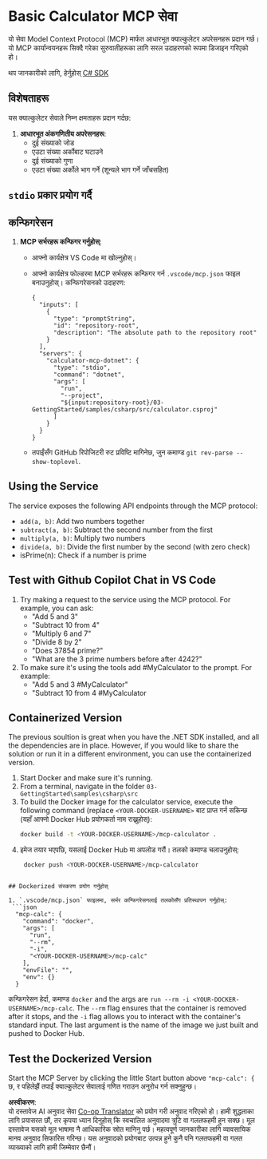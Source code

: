 <!--
CO_OP_TRANSLATOR_METADATA:
{
  "original_hash": "882aae00f1d3f007e20d03b883f44afa",
  "translation_date": "2025-06-18T05:54:47+00:00",
  "source_file": "03-GettingStarted/samples/csharp/README.md",
  "language_code": "ne"
}
-->
# Basic Calculator MCP सेवा

यो सेवा Model Context Protocol (MCP) मार्फत आधारभूत क्याल्कुलेटर अपरेसनहरू प्रदान गर्छ। यो MCP कार्यान्वयनहरू सिक्दै गरेका सुरुवातीहरूका लागि सरल उदाहरणको रूपमा डिजाइन गरिएको हो।

थप जानकारीको लागि, हेर्नुहोस् [C# SDK](https://github.com/modelcontextprotocol/csharp-sdk)

## विशेषताहरू

यस क्याल्कुलेटर सेवाले निम्न क्षमताहरू प्रदान गर्दछ:

1. **आधारभूत अंकगणितीय अपरेसनहरू**:
   - दुई संख्याको जोड
   - एउटा संख्या अर्कोबाट घटाउने
   - दुई संख्याको गुणा
   - एउटा संख्या अर्कोले भाग गर्ने (शून्यले भाग गर्ने जाँचसहित)

## `stdio` प्रकार प्रयोग गर्दै

## कन्फिगरेसन

1. **MCP सर्भरहरू कन्फिगर गर्नुहोस्**:
   - आफ्नो कार्यक्षेत्र VS Code मा खोल्नुहोस्।
   - आफ्नो कार्यक्षेत्र फोल्डरमा MCP सर्भरहरू कन्फिगर गर्न `.vscode/mcp.json` फाइल बनाउनुहोस्। कन्फिगरेसनको उदाहरण:

     ```jsonc
     {
       "inputs": [
         {
           "type": "promptString",
           "id": "repository-root",
           "description": "The absolute path to the repository root"
         }
       ],
       "servers": {
         "calculator-mcp-dotnet": {
           "type": "stdio",
           "command": "dotnet",
           "args": [
             "run",
             "--project",
             "${input:repository-root}/03-GettingStarted/samples/csharp/src/calculator.csproj"
           ]
         }
       }
     }
     ```

   - तपाईंसँग GitHub रिपोजिटरी रुट प्रविष्टि मागिनेछ, जुन कमाण्ड `git rev-parse --show-toplevel`.

## Using the Service

The service exposes the following API endpoints through the MCP protocol:

- `add(a, b)`: Add two numbers together
- `subtract(a, b)`: Subtract the second number from the first
- `multiply(a, b)`: Multiply two numbers
- `divide(a, b)`: Divide the first number by the second (with zero check)
- isPrime(n): Check if a number is prime

## Test with Github Copilot Chat in VS Code

1. Try making a request to the service using the MCP protocol. For example, you can ask:
   - "Add 5 and 3"
   - "Subtract 10 from 4"
   - "Multiply 6 and 7"
   - "Divide 8 by 2"
   - "Does 37854 prime?"
   - "What are the 3 prime numbers before after 4242?"
2. To make sure it's using the tools add #MyCalculator to the prompt. For example:
   - "Add 5 and 3 #MyCalculator"
   - "Subtract 10 from 4 #MyCalculator


## Containerized Version

The previous soultion is great when you have the .NET SDK installed, and all the dependencies are in place. However, if you would like to share the solution or run it in a different environment, you can use the containerized version.

1. Start Docker and make sure it's running.
1. From a terminal, navigate in the folder `03-GettingStarted\samples\csharp\src` 
1. To build the Docker image for the calculator service, execute the following command (replace `<YOUR-DOCKER-USERNAME>` बाट प्राप्त गर्न सकिन्छ (यहाँ आफ्नो Docker Hub प्रयोगकर्ता नाम राख्नुहोस्):
   ```bash
   docker build -t <YOUR-DOCKER-USERNAME>/mcp-calculator .
   ```  
1. इमेज तयार भएपछि, यसलाई Docker Hub मा अपलोड गरौं। तलको कमाण्ड चलाउनुहोस्:
   ```bash
    docker push <YOUR-DOCKER-USERNAME>/mcp-calculator
  ```

## Dockerized संस्करण प्रयोग गर्नुहोस्

1. `.vscode/mcp.json` फाइलमा, सर्भर कन्फिगरेसनलाई तलकोसँग प्रतिस्थापन गर्नुहोस्:
   ```json
    "mcp-calc": {
      "command": "docker",
      "args": [
        "run",
        "--rm",
        "-i",
        "<YOUR-DOCKER-USERNAME>/mcp-calc"
      ],
      "envFile": "",
      "env": {}
    }
   ```
   कन्फिगरेसन हेर्दा, कमाण्ड `docker` and the args are `run --rm -i <YOUR-DOCKER-USERNAME>/mcp-calc`. The `--rm` flag ensures that the container is removed after it stops, and the `-i` flag allows you to interact with the container's standard input. The last argument is the name of the image we just built and pushed to Docker Hub.

## Test the Dockerized Version

Start the MCP Server by clicking the little Start button above `"mcp-calc": {` छ, र पहिलेझैं तपाईं क्याल्कुलेटर सेवालाई गणित गराउन अनुरोध गर्न सक्नुहुन्छ।

**अस्वीकरण**:  
यो दस्तावेज AI अनुवाद सेवा [Co-op Translator](https://github.com/Azure/co-op-translator) को प्रयोग गरी अनुवाद गरिएको हो। हामी शुद्धताका लागि प्रयासरत छौं, तर कृपया ध्यान दिनुहोस् कि स्वचालित अनुवादमा त्रुटि वा गलतफहमी हुन सक्छ। मूल दस्तावेज यसको मूल भाषामा नै आधिकारिक स्रोत मानिनु पर्छ। महत्वपूर्ण जानकारीका लागि व्यावसायिक मानव अनुवाद सिफारिस गरिन्छ। यस अनुवादको प्रयोगबाट उत्पन्न हुने कुनै पनि गलतफहमी वा गलत व्याख्याको लागि हामी जिम्मेवार छैनौं।